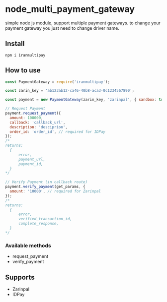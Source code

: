 # node_multi_payment_gateway
simple node js module, support multiple payment gateways. to change your payment gateway you just need to change driver name.

## Install

```
npm i iranmultipay
```

## How to use

```javascript
const PaymentGateway = require('iranmultipay');

const zarin_key = 'ab123ab12-ca46-40b8-aca3-0c1234567890';

const payment = new PaymentGateway(zarin_key, 'zarinpal', { sandbox: true });

// Request Payment
payment.request_payment({
  amount: 100000,
  callback: 'callback_url',
  description: 'desciprion',
  order_id: 'order_id', // required for IDPay
});
/*
returns:
  {
      error,
      payment_url,
      payment_id,
  }
*/

// Verify Payment (in callback route)
payment.verify_payment(get_params, {
  amount: '10000', // required for Zarinpal
});
/*
returns:
  {
      error,
      verified_transaction_id,
      complete_response,
  }
*/


```

### Available methods
* request_payment
* verify_payment


## Supports 
* Zarinpal
* IDPay


